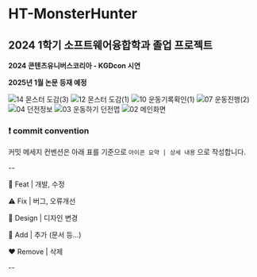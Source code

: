# HT-MonsterHunter
2024 1학기 소프트웨어융합학과 졸업 프로젝트
-------------------------------------------------
**2024 콘텐츠유니버스코리아 - KGDcon 시연**

**2025년 1월 논문 등재 예정**

![14  몬스터 도감(3)](https://github.com/user-attachments/assets/a2ca505e-e16e-43b5-96dd-da275bef5179)
![12  몬스터 도감(1)](https://github.com/user-attachments/assets/e55b741a-3450-46fc-9928-4ba2c32f5227)
![10  운동기록확인(1)](https://github.com/user-attachments/assets/789c5efd-7b9b-4e0e-9045-9d2e83dab549)
![07  운동진행(2)](https://github.com/user-attachments/assets/d842775e-8868-4ade-bedb-7d46a52525d6)
![04  던전정보](https://github.com/user-attachments/assets/4f97fcb8-5ce1-4884-b831-c91244bc48ee)
![03  운동하기 던전맵](https://github.com/user-attachments/assets/ef85ca8c-91cc-4769-a890-703f9f3dd714)
![02  메인화면](https://github.com/user-attachments/assets/ed8795de-48dc-426d-adc8-1eabbd1cc5f4)


### ❗ commit convention

커밋 메세지 컨벤션은 아래 표를 기준으로 `아이콘 요약 | 상세 내용` 으로 작성합니다. 

--

🔨 Feat | 개발, 수정

⚠️ Fix | 버그, 오류개선

🎨 Design | 디자인 변경

💚 Add | 추가 (문서 등…)

 ❤️ Remove | 삭제
 

 --
